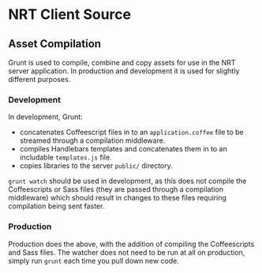 # NRT Client Source

## Asset Compilation

Grunt is used to compile, combine and copy assets for use in the NRT
server application. In production and development it is used for
slightly different purposes.

### Development

In development, Grunt:

* concatenates Coffeescript files in to an `application.coffee` file to
  be streamed through a compilation middleware.
* compiles Handlebars templates and concatenates them in to an
  includable `templates.js` file.
* copies libraries to the server `public/` directory.

`grunt watch` should be used in development, as this does not compile
the Coffeescripts or Sass files (they are passed through a compilation
middleware) which should result in changes to these files requiring
compilation being sent faster.

### Production

Production does the above, with the addition of compiling the
Coffeescripts and Sass files. The watcher does not need to be run at all
on production, simply run `grunt` each time you pull down new code.
